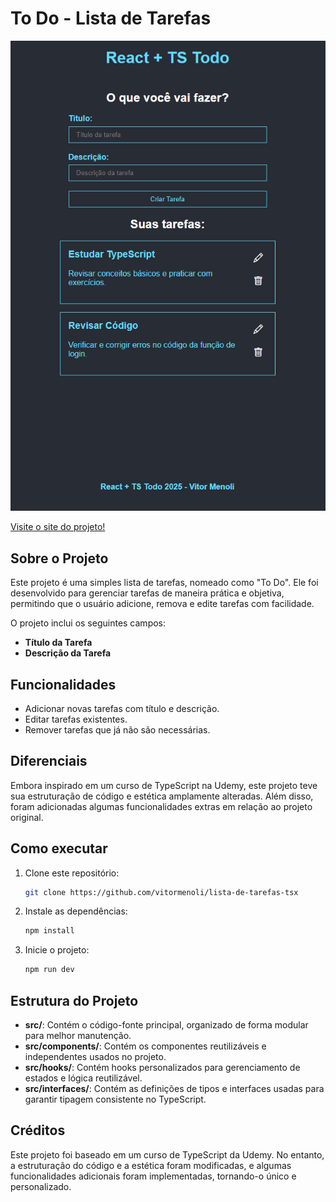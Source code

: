 # To Do - Lista de Tarefas

![Imagem do Projeto](./Imagem%20TO%20DO.png)

[Visite o site do projeto!](https://vitormenoli.github.io/lista-de-tarefas-tsx/)

## Sobre o Projeto

Este projeto é uma simples lista de tarefas, nomeado como "To Do". Ele foi desenvolvido para gerenciar tarefas de maneira prática e objetiva, permitindo que o usuário adicione, remova e edite tarefas com facilidade.

O projeto inclui os seguintes campos:
- **Título da Tarefa**
- **Descrição da Tarefa**

## Funcionalidades

- Adicionar novas tarefas com título e descrição.
- Editar tarefas existentes.
- Remover tarefas que já não são necessárias.

## Diferenciais

Embora inspirado em um curso de TypeScript na Udemy, este projeto teve sua estruturação de código e estética amplamente alteradas. Além disso, foram adicionadas algumas funcionalidades extras em relação ao projeto original.

## Como executar

1. Clone este repositório:
   ```bash
   git clone https://github.com/vitormenoli/lista-de-tarefas-tsx
   ```
2. Instale as dependências:
   ```bash
   npm install
   ```
3. Inicie o projeto:
   ```bash
   npm run dev
   ```

## Estrutura do Projeto
- **src/**: Contém o código-fonte principal, organizado de forma modular para melhor manutenção.
- **src/components/**: Contém os componentes reutilizáveis e independentes usados no projeto.
- **src/hooks/**: Contém hooks personalizados para gerenciamento de estados e lógica reutilizável.
- **src/interfaces/**: Contém as definições de tipos e interfaces usadas para garantir tipagem consistente no TypeScript.

## Créditos
Este projeto foi baseado em um curso de TypeScript da Udemy. No entanto, a estruturação do código e a estética foram modificadas, e algumas funcionalidades adicionais foram implementadas, tornando-o único e personalizado.